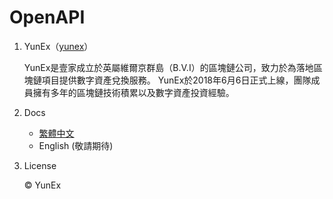 # OpenAPI
1. YunEx（[yunex](https://yunex.io)）
    
    YunEx是壹家成立於英屬維爾京群島（B.V.I）的區塊鏈公司，致力於為落地區塊鏈項目提供數字資產兌換服務。 YunEx於2018年6月6日正式上線，團隊成員擁有多年的區塊鏈技術積累以及數字資產投資經驗。 
    
1. Docs
    - [繁體中文](./繁體中文/index.md)
    - English (敬請期待)
    
1. License

    © YunEx